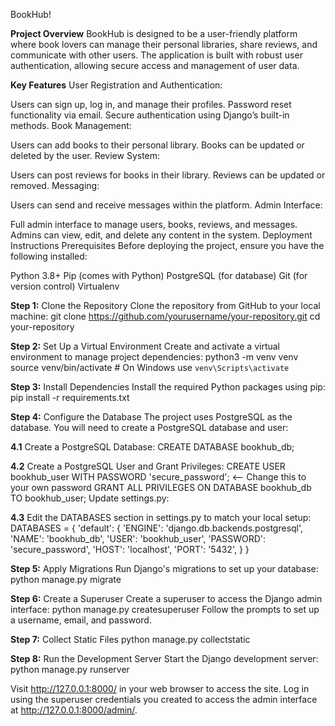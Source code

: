 BookHub!

**Project Overview**
BookHub is designed to be a user-friendly platform where book lovers can manage their personal libraries, share reviews, and communicate with other users. The application is built with robust user authentication, allowing secure access and management of user data.

**Key Features**
User Registration and Authentication:

Users can sign up, log in, and manage their profiles.
Password reset functionality via email.
Secure authentication using Django’s built-in methods.
Book Management:

Users can add books to their personal library.
Books can be updated or deleted by the user.
Review System:

Users can post reviews for books in their library.
Reviews can be updated or removed.
Messaging:

Users can send and receive messages within the platform.
Admin Interface:

Full admin interface to manage users, books, reviews, and messages.
Admins can view, edit, and delete any content in the system.
Deployment Instructions
Prerequisites
Before deploying the project, ensure you have the following installed:

Python 3.8+
Pip (comes with Python)
PostgreSQL (for database)
Git (for version control)
Virtualenv 

**Step 1:** Clone the Repository
Clone the repository from GitHub to your local machine:
git clone https://github.com/yourusername/your-repository.git
cd your-repository

**Step 2:** Set Up a Virtual Environment
Create and activate a virtual environment to manage project dependencies:
python3 -m venv venv
source venv/bin/activate  # On Windows use `venv\Scripts\activate`

**Step 3:** Install Dependencies
Install the required Python packages using pip:
pip install -r requirements.txt

**Step 4:** Configure the Database
The project uses PostgreSQL as the database. You will need to create a PostgreSQL database and user:

**4.1** Create a PostgreSQL Database:
CREATE DATABASE bookhub_db;

**4.2** Create a PostgreSQL User and Grant Privileges:
CREATE USER bookhub_user WITH PASSWORD 'secure_password'; <-- Change this to your own password
GRANT ALL PRIVILEGES ON DATABASE bookhub_db TO bookhub_user;
Update settings.py:

**4.3** Edit the DATABASES section in settings.py to match your local setup:
DATABASES = {
    'default': {
        'ENGINE': 'django.db.backends.postgresql',
        'NAME': 'bookhub_db',
        'USER': 'bookhub_user',
        'PASSWORD': 'secure_password',
        'HOST': 'localhost',
        'PORT': '5432',
    }
}

**Step 5:** Apply Migrations
Run Django's migrations to set up your database:
python manage.py migrate


**Step 6:** Create a Superuser
Create a superuser to access the Django admin interface:
python manage.py createsuperuser
Follow the prompts to set up a username, email, and password.

**Step 7:** Collect Static Files
python manage.py collectstatic

**Step 8:** Run the Development Server
Start the Django development server:
python manage.py runserver

Visit http://127.0.0.1:8000/ in your web browser to access the site. Log in using the superuser credentials you created to access the admin interface at http://127.0.0.1:8000/admin/.
